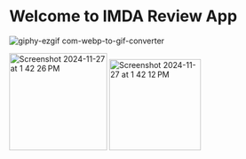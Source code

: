 # Welcome to IMDA Review App

![giphy-ezgif com-webp-to-gif-converter](https://github.com/user-attachments/assets/08ca52cc-286e-4444-8c69-56e4fdeb348a)

<img width="176" alt="Screenshot 2024-11-27 at 1 42 26 PM" src="https://github.com/user-attachments/assets/050e2622-1d8b-4d8e-8b9c-a4cea536c956">
<img width="165" alt="Screenshot 2024-11-27 at 1 42 12 PM" src="https://github.com/user-attachments/assets/90c24ccf-8b19-4fa5-8996-cdf6aa12ff44">
